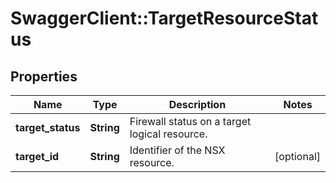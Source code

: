 # SwaggerClient::TargetResourceStatus

## Properties
Name | Type | Description | Notes
------------ | ------------- | ------------- | -------------
**target_status** | **String** | Firewall status on a target logical resource. | 
**target_id** | **String** | Identifier of the NSX resource. | [optional] 


